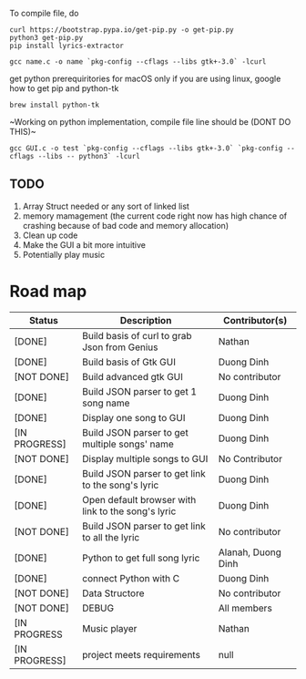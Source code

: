 To compile file, do
```
curl https://bootstrap.pypa.io/get-pip.py -o get-pip.py
python3 get-pip.py
pip install lyrics-extractor
```
```
gcc name.c -o name `pkg-config --cflags --libs gtk+-3.0` -lcurl
```

get python prerequiritories for macOS only if you are using linux, google how to get pip and python-tk

```
brew install python-tk

```

~Working on python implementation, compile file line should be (DONT DO THIS)~
```
gcc GUI.c -o test `pkg-config --cflags --libs gtk+-3.0` `pkg-config --cflags --libs -- python3` -lcurl
```
## TODO

1. Array Struct needed or any sort of linked list
2. memory mamagement (the current code right now has high chance of crashing because of bad code and memory allocation)
3. Clean up code 
4. Make the GUI a bit more intuitive 
4. Potentially play music

# Road map

| Status      | Description | Contributor(s)|
| ----------- | ----------- |---------------|
| [DONE]       | Build basis of curl to grab Json from Genius      | Nathan |
| [DONE]   |  Build basis of Gtk GUI        | Duong Dinh |
| [NOT DONE] | Build advanced gtk GUI | No contributor|
|[DONE] |Build JSON parser to get 1 song name |Duong Dinh|
|[DONE] | Display one song to GUI |Duong Dinh|
|[IN PROGRESS] |Build JSON parser to get multiple songs' name |Duong Dinh|
|[NOT DONE] | Display multiple songs to GUI |No Contributor|
|[DONE] | Build JSON parser to get link to the song's lyric | Duong Dinh|
|[DONE] | Open default browser with link to the song's lyric | Duong Dinh|
| [NOT DONE] |Build JSON parser to get link to all the lyric |No contributor|
|[DONE] |Python to get full song lyric |Alanah, Duong Dinh |
| [DONE] | connect Python with C | Duong Dinh |
| [NOT DONE] | Data Structore | No contributor | 
|[NOT DONE]| DEBUG |All members|
| [IN PROGRESS |Music player | Nathan |
| [IN PROGRESS] | project meets requirements| null |


